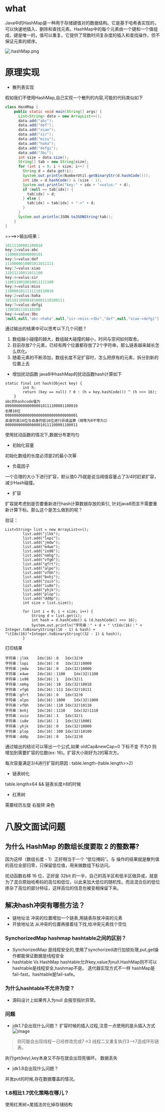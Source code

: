 # what
Java中的HashMap是一种用于存储键值对的数据结构。它是基于哈希表实现的，可以快速地插入、删除和查找元素。HashMap中的每个元素由一个键和一个值组成，键是唯一的，值可以重复。它提供了常数时间复杂度的插入和查找操作，但不保证元素的顺序。

![.hashMap.png](hashMap.png)

# 原理实现
- 散列表实现

假如我们不使用HashMap,自己实现一个散列的内容,可能的代码类似如下

```java
class HasHMap {
    public static void main(String[] args) {
      List<String> data = new ArrayList<>();
      data.add("abc");
      data.add("def");
      data.add("xiao");
      data.add("sir");
      data.add("miss");
      data.add("haha");
      data.add("defgi");
      data.add("3bc");
      int size = data.size();
      String[] tab = new String[size];
      for (int i = 0; i < size; i++) {
        String d = data.get(i);
        System.out.println(NumberUtil.getBinaryStr(d.hashCode()));
        int idx = d.hashCode() & (size - 1);
        System.out.println("key:" + idx + "=valus:" + d);
        if (null == tab[idx]) {
          tab[idx] = d;
        } else {
          tab[idx] = tab[idx] + "->" + d;
        }
      }
      System.out.println(JSON.toJSONString(tab));
    }
}
```
====>>输出结果：
```java
10111100001100010
key:2=valus:abc
11000010000000101
key:5=valus:def
1110000010001011011111
key:7=valus:xiao
11011110011011100
key:4=valus:sir
1100110010010011111100
key:4=valus:miss
1100001011111110110010
key:2=valus:haha
101101100001010001110100111
key:7=valus:defgi
1100101110110100
key:4=valus:3bc
[null,null,"abc->haha",null,"sir->miss->3bc","def",null,"xiao->defgi"]
```

通过输出的结果中可以思考以下几个问题？

1. 数组越小碰撞的越大，数组越大碰撞的越小，时间与空间如何取舍。
2. 目前存放7个元素，已经有两个位置都存放了2个字符串，那么链表越来越长怎么优化。
3. 随着元素的不断添加，数组长度不足扩容时，怎么把原有的元素，拆分到新的位置上去
- 增加扰动函数
java8中hashMap的扰动函数hash计算如下

```shell
static final int hash(Object key) {
        int h;
        return (key == null) ? 0 : (h = key.hashCode()) ^ (h >>> 16);
    }
abc的hashcode值为
000000000000000010111100001100010
右移16位
000000000000000000000000000000001
自身的高16位与自身的低16位进行异或运算（相等为0不等为1）
000000000000000010111100001100011
```

使用扰动函数的情况下,数据分布更均匀

- 初始化容量

初始化数组的长度必须是2的最小次幂

- 负载因子

一个合理的大小下进行扩容，默认值0.75就是说当阈值容量占了3/4时赶紧扩容，减少Hash碰撞。

- 扩容

扩容就考虑到是否要重新进行hash计算数据存放的索引, 针对java8而言不需要重新计算下标。那么这个是怎么做到的呢？

验证：
```shell
List<String> list = new ArrayList<>();
        list.add("jlkk");
        list.add("lopi");
        list.add("jmdw");
        list.add("e4we");
        list.add("io98");
        list.add("nmhg");
        list.add("vfg6");
        list.add("gfrt");
        list.add("alpo");
        list.add("vfbh");
        list.add("bnhj");
        list.add("zuio");
        list.add("iu8e");
        list.add("yhjk");
        list.add("plop");
        list.add("dd0p");
        int size = list.size();

        for (int i = 0; i < size; i++) {
            String d = list.get(i);
            int hash = d.hashCode() & (d.hashCode() >>> 16);
            System.out.println("字符串：" + d + " \tIdx(16)：" + Integer.toBinaryString((16 - 1) & hash) +  "\tIdx(16)"+Integer.toBinaryString((32 - 1) & hash));
        }
```
打印结果
```shell
字符串：jlkk 	Idx(16)：0	Idx(32)0
字符串：lopi 	Idx(16)：0	Idx(32)10000
字符串：jmdw 	Idx(16)：0	Idx(32)10000
字符串：e4we 	Idx(16)：1100	Idx(32)1100
字符串：io98 	Idx(16)：1	Idx(32)1
字符串：nmhg 	Idx(16)：10	Idx(32)10010
字符串：vfg6 	Idx(16)：111	Idx(32)10111
字符串：gfrt 	Idx(16)：0	Idx(32)0
字符串：alpo 	Idx(16)：1000	Idx(32)1000
字符串：vfbh 	Idx(16)：110	Idx(32)10110
字符串：bnhj 	Idx(16)：1110	Idx(32)1110
字符串：zuio 	Idx(16)：1	Idx(32)1
字符串：iu8e 	Idx(16)：1	Idx(32)10001
字符串：yhjk 	Idx(16)：0	Idx(32)10000
字符串：plop 	Idx(16)：100	Idx(32)10100
字符串：dd0p 	Idx(16)：0	Idx(32)0
```

通过输出的结论可以等出一个公式,如果 oldCap&newCap=0 下标不变 不为0 则增加到需要扩容的位数(ex: 16)。扩容大小刚好为2的幂次方。

每次容量满足3/4进行扩容的原因 : table.length-(table.length>>2)

- 链表树化

table.length≥64 && 链表长度≥8的时候

- 红黑树

需要经历左旋 右旋转 染色

# 八股文面试问题
## 为什么 HashMap 的数组长度要取 2 的整数幂?
因为这样（数组长度 - 1）正好相当于一个 “低位掩码”。与 操作的结果就是散列值的高位全部归零，只保留低位值，用来做数组下标访问。

扰动函数右移 16 位，正好是 32bit 的一半，自己的高半区和低半区做异或，就是为了混合原始哈希码的高位和低位，以此来加大低位的随机性。而且混合后的低位掺杂了高位的部分特征，这样高位的信息也被变相保留下来。

## 解决hash冲突有哪些方法？
- 链地址法
  冲突的位置增加一个链表,用链表存放冲突的元素
- 开放地址法
  从冲突的位置再接着往下找,给冲突元素找个空位


### SynchorizedMap hashmap hashtable之间的区别？

- SynchorizedMap 是线程安全的,使用了synchorized进行加锁处理,put,get操作都能保证数据是线程安全
- hashtable Vs HashMap
hashtable允许key,value为null.HashMap则不可以
hashtable是线程安全,hashmap不是。
迭代器实现方式不一样 hashMap是fail-fast。hashtable是fail-safe。  
  
### 为什么hashtable不允许为空？
- 源码设计上如果传入为null 会报空指针异常。

### 问题
- jdk1.7会出现什么问题？
扩容时候的插入过程,注意一点使用的是头插入方式
![image](_assets/jdk1.7.jpg)

> 则可能会出现线程一已经修改完成7->3 线程二又重复执行3—>7造成环形链表。

执行get(key),key本身又不存在就会出现死循环。
数据丢失

- jdk1.8会出现什么问题？

并发put的时候,存在数据覆盖的情况。

### 1.8相比1.7优化策略在哪儿？
使用红黑树+尾插法优化掉存储结构



